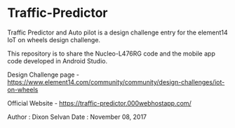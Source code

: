 # Traffic-Predictor
Traffic Predictor and Auto pilot is a design challenge entry for the element14 IoT on wheels design challenge.

This repository is to share the Nucleo-L476RG code and the mobile app code developed in Android Studio.

Design Challenge page - https://www.element14.com/community/community/design-challenges/iot-on-wheels

Official Website - https://traffic-predictor.000webhostapp.com/

Author  : Dixon Selvan
Date    : November 08, 2017
